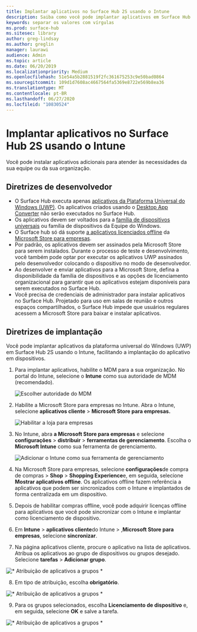 ```yaml
---
title: Implantar aplicativos no Surface Hub 2S usando o Intune
description: Saiba como você pode implantar aplicativos em Surface Hub 2S usando o Intune.
keywords: separar os valores com vírgulas
ms.prod: surface-hub
ms.sitesec: library
author: greg-lindsay
ms.author: greglin
manager: laurawi
audience: Admin
ms.topic: article
ms.date: 06/20/2019
ms.localizationpriority: Medium
ms.openlocfilehash: 51e54a5b2881519f2fc361675253c9e50bad0864
ms.sourcegitcommit: 109d1d7608ac4667564fa5369e8722e569b8ea36
ms.translationtype: MT
ms.contentlocale: pt-BR
ms.lasthandoff: 06/27/2020
ms.locfileid: "10830524"
---
```

# Implantar aplicativos no Surface Hub 2S usando o Intune

Você pode instalar aplicativos adicionais para atender às necessidades da sua equipe ou da sua organização.

## Diretrizes de desenvolvedor

- O Surface Hub executa apenas [aplicativos da Plataforma Universal do Windows (UWP)](https://msdn.microsoft.com/windows/uwp/get-started/whats-a-uwp). Os aplicativos criados usando o [Desktop App Converter](https://docs.microsoft.com/windows/uwp/porting/desktop-to-uwp-run-desktop-app-converter) não serão executados no Surface Hub.
- Os aplicativos devem ser voltados para a [família de dispositivos universais](https://msdn.microsoft.com/library/windows/apps/dn894631) ou família de dispositivos da Equipe do Windows.
- O Surface hub só dá suporte [a aplicativos licenciados offline](https://docs.microsoft.com/microsoft-store/distribute-offline-apps) da [Microsoft Store para empresas](https://businessstore.microsoft.com/store).
- Por padrão, os aplicativos devem ser assinados pela Microsoft Store para serem instalados. Durante o processo de teste e desenvolvimento, você também pode optar por executar os aplicativos UWP assinados pelo desenvolvedor colocando o dispositivo no modo de desenvolvedor.
- Ao desenvolver e enviar aplicativos para a Microsoft Store, defina a disponibilidade da família de dispositivos e as opções de licenciamento organizacional para garantir que os aplicativos estejam disponíveis para serem executados no Surface Hub.
- Você precisa de credenciais de administrador para instalar aplicativos no Surface Hub. Projetado para uso em salas de reunião e outros espaços compartilhados, o Surface Hub impede que usuários regulares acessem a Microsoft Store para baixar e instalar aplicativos.

## Diretrizes de implantação

Você pode implantar aplicativos da plataforma universal do Windows (UWP) em Surface Hub 2S usando o Intune, facilitando a implantação do aplicativo em dispositivos.

1. Para implantar aplicativos, habilite o MDM para a sua organização. No portal do Intune, selecione o **Intune** como sua autoridade de MDM (recomendado). <br>

    ![Escolher autoridade do MDM](images/sh2-set-intune5.png)

2. Habilite a Microsoft Store para empresas no Intune. Abra o Intune, selecione **aplicativos cliente**  >  **Microsoft Store para empresas.** <br>

    ![Habilitar a loja para empresas](images/sh2-deploy-apps-sync.png)

3. No Intune, abra **a Microsoft Store para empresas** e selecione **configurações**  >  **distribuir**  >  **ferramentas de gerenciamento**. Escolha o **Microsoft Intune** como sua ferramenta de gerenciamento. <br>

    ![Adicionar o Intune como sua ferramenta de gerenciamento](images/sh2-set-intune8.png)

4. Na Microsoft Store para empresas, selecione **configurações**de compra de compras  >  **Shop**  >  **Shopping Experience**e, em seguida, selecione **Mostrar aplicativos offline**. Os aplicativos offline fazem referência a aplicativos que podem ser sincronizados com o Intune e implantados de forma centralizada em um dispositivo.
5. Depois de habilitar compras offline, você pode adquirir licenças offline para aplicativos que você pode sincronizar com o Intune e implantar como licenciamento de dispositivo.
6. Em **Intune**  >  **aplicativos cliente**do Intune  >  ,**Microsoft Store para empresas**, selecione **sincronizar**.
7. Na página aplicativos cliente, procure o aplicativo na lista de aplicativos. Atribua os aplicativos ao grupo de dispositivos ou grupos desejado. Selecione **tarefas**  >  **Adicionar grupo**. <br>

![* Atribuição de aplicativos a grupos *](images/sh2-assign-group.png) <br>

8. Em tipo de atribuição, escolha **obrigatório**. <br>

![* Atribuição de aplicativos a grupos *](images/sh2-add-group.png) <br>

9. Para os grupos selecionados, escolha **Licenciamento de dispositivo** e, em seguida, selecione **OK** e salve a tarefa. <br>
 
![* Atribuição de aplicativos a grupos *](images/sh2-apps-assign.png)
